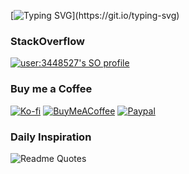 [![Typing SVG](https://readme-typing-svg.herokuapp.com?font=Patua+One&size=24&color=17F700&vCenter=true&lines=Hi+there+I'm+F%C3%A1bio+Serpa+!;I'm+a+Frontend+SWE+%40+Mindera.;Welcome+to+my+profile!)](https://git.io/typing-svg)

### StackOverflow
[![user:3448527's SO profile](https://stackoverflow-readme-profile.johannchopin.fr/profile-small/3448527?theme=dark)](https://stackoverflow.com/users/3448527/dippas)

### Buy me a Coffee
[![Ko-fi](https://img.shields.io/badge/Ko--fi-F16061?https://img.shields.io/badge/Ko--fi-F16061?style=flat-square&logo=ko-fi&logoColor=white)](https://ko-fi.com/dippas)
[![BuyMeACoffee](https://img.shields.io/badge/-buy_me_a%C2%A0coffee-orange?style=flat-square&logo=buy-me-a-coffee)](https://www.buymeacoffee.com/dippas)
[![Paypal](https://img.shields.io/badge/PayPal-00457C?style=flat-square&logo=paypal)](http://paypal.me/fserpa)

### Daily Inspiration
![Readme Quotes](https://quotes-github-readme.vercel.app/api?type=horizontal&theme=dark)
